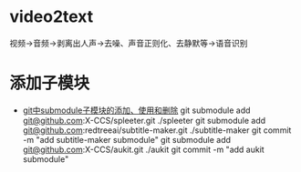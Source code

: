 # video2text
视频->音频->剥离出人声->去噪、声音正则化、去静默等->语音识别


# 添加子模块
+ [git中submodule子模块的添加、使用和删除](https://blog.csdn.net/guotianqing/article/details/82391665)
git submodule add git@github.com:X-CCS/spleeter.git ./spleeter
git submodule add git@github.com:redtreeai/subtitle-maker.git ./subtitle-maker
git commit -m "add subtitle-maker submodule"
git submodule add git@github.com:X-CCS/aukit.git ./aukit
git commit -m "add aukit submodule"